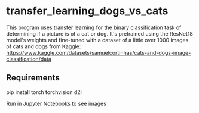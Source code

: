 # transfer_learning_dogs_vs_cats
This program uses transfer learning for the binary classification task of determining if a picture is of a cat or dog. It's pretrained using the ResNet18 model's weights and fine-tuned with a dataset of a little over 1000 images of cats and dogs from Kaggle: https://www.kaggle.com/datasets/samuelcortinhas/cats-and-dogs-image-classification/data

## Requirements
pip install torch torchvision d2l

Run in Jupyter Notebooks to see images
